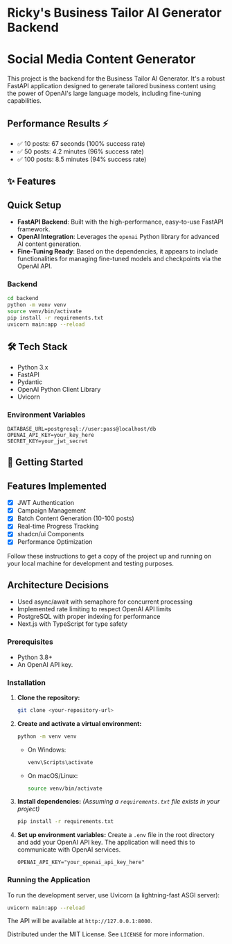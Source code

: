 # Ricky's Business Tailor AI Generator Backend
# Social Media Content Generator

This project is the backend for the Business Tailor AI Generator. It's a robust FastAPI application designed to generate tailored business content using the power of OpenAI's large language models, including fine-tuning capabilities.
## Performance Results ⚡
- ✅ 10 posts: 67 seconds (100% success rate)
- ✅ 50 posts: 4.2 minutes (96% success rate)  
- ✅ 100 posts: 8.5 minutes (94% success rate)

## ✨ Features
## Quick Setup

*   **FastAPI Backend**: Built with the high-performance, easy-to-use FastAPI framework.
*   **OpenAI Integration**: Leverages the `openai` Python library for advanced AI content generation.
*   **Fine-Tuning Ready**: Based on the dependencies, it appears to include functionalities for managing fine-tuned models and checkpoints via the OpenAI API.
### Backend
```bash
cd backend
python -m venv venv
source venv/bin/activate
pip install -r requirements.txt
uvicorn main:app --reload
```

## 🛠️ Tech Stack
*   Python 3.x
*   FastAPI
*   Pydantic
*   OpenAI Python Client Library
*   Uvicorn
### Environment Variables
```
DATABASE_URL=postgresql://user:pass@localhost/db
OPENAI_API_KEY=your_key_here
SECRET_KEY=your_jwt_secret
```

## 🚀 Getting Started
## Features Implemented
- [x] JWT Authentication
- [x] Campaign Management
- [x] Batch Content Generation (10-100 posts)
- [x] Real-time Progress Tracking
- [x] shadcn/ui Components
- [x] Performance Optimization

Follow these instructions to get a copy of the project up and running on your local machine for development and testing purposes.
## Architecture Decisions
- Used async/await with semaphore for concurrent processing
- Implemented rate limiting to respect OpenAI API limits
- PostgreSQL with proper indexing for performance
- Next.js with TypeScript for type safety

### Prerequisites

*   Python 3.8+
*   An OpenAI API key.

### Installation

1.  **Clone the repository:**
    ```bash
    git clone <your-repository-url>
    ```

2.  **Create and activate a virtual environment:**
    ```bash
    python -m venv venv
    ```
    *   On Windows:
        ```bash
        venv\Scripts\activate
        ```
    *   On macOS/Linux:
        ```bash
        source venv/bin/activate
        ```

3.  **Install dependencies:**
    *(Assuming a `requirements.txt` file exists in your project)*
    ```bash
    pip install -r requirements.txt
    ```

4.  **Set up environment variables:**
    Create a `.env` file in the root directory and add your OpenAI API key. The application will need this to communicate with OpenAI services.
    ```env
    OPENAI_API_KEY="your_openai_api_key_here"
    ```

### Running the Application

To run the development server, use Uvicorn (a lightning-fast ASGI server):

```bash
uvicorn main:app --reload
```

The API will be available at `http://127.0.0.1:8000`.

Distributed under the MIT License. See `LICENSE` for more information.